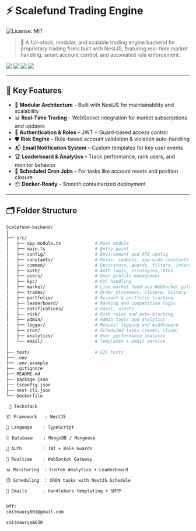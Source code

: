# ⚡ Scalefund Trading Engine

![License: MIT](https://img.shields.io/badge/License-MIT-blue.svg)

> 🏦 A full-stack, modular, and scalable trading engine backend for proprietary trading firms built with NestJS, featuring real-time market handling, smart account control, and automated rule enforcement.

<p align="left">
  <img src="https://img.shields.io/badge/build-passing-brightgreen.svg" />
  <img src="https://img.shields.io/badge/stack-NestJS%20%7C%20MongoDB%20%7C%20WebSocket-blueviolet" />
  <img src="https://img.shields.io/badge/license-MIT-lightred" />
  <img src="https://img.shields.io/badge/stability-beta-orange" />
</p>

---

## 🚀 Key Features

- 🧠 **Modular Architecture** – Built with NestJS for maintainability and scalability  
- 📊 **Real-Time Trading** – WebSocket integration for market subscriptions and updates  
- 🔐 **Authentication & Roles** – JWT + Guard-based access control  
- 🛡️ **Risk Engine** – Rule-based account validation & violation auto-handling  
- 📬 **Email Notification System** – Custom templates for key user events  
- 🏆 **Leaderboard & Analytics** – Track performance, rank users, and monitor behavior  
- 🔁 **Scheduled Cron Jobs** – For tasks like account resets and position closure  
- 📦 **Docker-Ready** – Smooth containerized deployment  

---

## 🗂️ Folder Structure

```bash
Scalefund-backend/
│
├── src/
│   ├── app.module.ts             # Root module
│   ├── main.ts                   # Entry point
│   ├── config/                   # Environment and API config
│   ├── constants/                # Roles, symbols, app-wide constants
│   ├── common/                   # Decorators, guards, filters, interceptors
│   ├── auth/                     # Auth logic, strategies, DTOs
│   ├── users/                    # User profile management
│   ├── kyc/                      # KYC handling
│   ├── market/                   # Live market feed and WebSocket gateway
│   ├── trades/                   # Order placement, closure, history
│   ├── portfolio/                # Account & portfolio tracking
│   ├── leaderboard/              # Ranking and competition logic
│   ├── notifications/            # Email, alerts
│   ├── risk/                     # Risk rules and auto-blocking
│   ├── admin/                    # Admin tools and analytics
│   ├── logger/                   # Request logging and middleware
│   ├── cron/                     # Scheduled tasks (reset, close)
│   ├── analytics/                # User performance analysis
│   └── email/                    # Templates + Email service
│
├── test/                         # E2E tests
├── .env
├── .env.example
├── .gitignore
├── README.md
├── package.json
├── tsconfig.json
├── nest-cli.json
└── Dockerfile

 🧠 Techstack

📦 Framework   : NestJS

🧬 Language    : TypeScript

🗄️ Database    : MongoDB / Mongoose

🔐 Auth        : JWT + Role Guards

📡 Realtime    : WebSocket Gateway

📊 Monitoring  : Custom Analytics + Leaderboard

⏱️ Scheduling  : CRON tasks with NestJS Schedule

📧 Emails      : Handlebars templating + SMTP


Off:
smitmaury001@gmail.com

smitmaurya&630